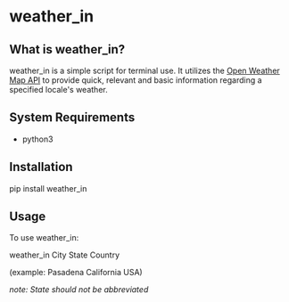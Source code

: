 # weather_in

## What is weather_in?

weather_in is a simple script for terminal use.  It utilizes the <a href = "https://openweathermap.org/current">Open Weather Map API</a> to provide quick, relevant and basic information regarding a specified locale's weather.

## System Requirements

* python3

## Installation

pip install weather_in

## Usage

To use weather_in:

weather_in City State Country

(example: Pasadena California USA)

*note: State should not be abbreviated*